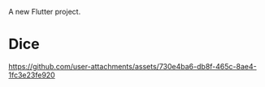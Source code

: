 A new Flutter project.
# Dice





https://github.com/user-attachments/assets/730e4ba6-db8f-465c-8ae4-1fc3e23fe920

